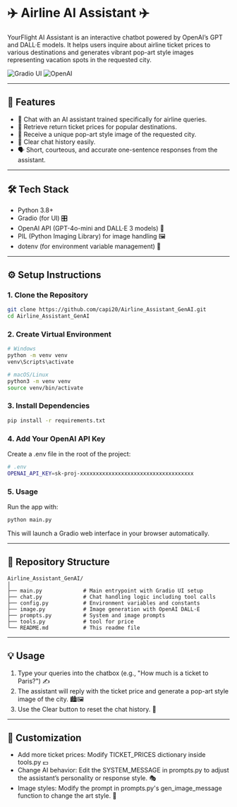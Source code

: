 # ✈️ Airline AI Assistant ✈️

YourFlight AI Assistant is an interactive chatbot powered by OpenAI’s GPT and DALL·E models. It helps users inquire about airline ticket prices to various destinations and generates vibrant pop-art style images representing vacation spots in the requested city.

![Gradio UI](https://img.shields.io/badge/Powered%20by-Gradio-%23FF6B00?style=flat&logo=gradio)
![OpenAI](https://img.shields.io/badge/API-OpenAI-%2300A67E)

---

## 🚀 Features

- 💬 Chat with an AI assistant trained specifically for airline queries.
- 💸 Retrieve return ticket prices for popular destinations.
- 🎨 Receive a unique pop-art style image of the requested city.
- 🧹 Clear chat history easily.
- 🗣️ Short, courteous, and accurate one-sentence responses from the assistant.

---

## 🛠️ Tech Stack

- Python 3.8+
- Gradio (for UI) 🎛️
- OpenAI API (GPT-4o-mini and DALL·E 3 models) 🤖
- PIL (Python Imaging Library) for image handling 🖼️
- dotenv (for environment variable management) 🌿

---

## ⚙️ Setup Instructions

### 1. Clone the Repository

```bash
git clone https://github.com/capi20/Airline_Assistant_GenAI.git
cd Airline_Assistant_GenAI
```

### 2. Create Virtual Environment

```bash
# Windows
python -m venv venv
venv\Scripts\activate

# macOS/Linux
python3 -m venv venv
source venv/bin/activate
```

### 3. Install Dependencies

```bash
pip install -r requirements.txt
```

### 4. Add Your OpenAI API Key

Create a .env file in the root of the project:

```bash
# .env
OPENAI_API_KEY=sk-proj-xxxxxxxxxxxxxxxxxxxxxxxxxxxxxxxxxxxx
```

### 5. Usage
Run the app with:

```bash
python main.py
```

This will launch a Gradio web interface in your browser automatically.

---

## 📂 Repository Structure

```
Airline_Assistant_GenAI/
│
├── main.py             # Main entrypoint with Gradio UI setup
├── chat.py             # Chat handling logic including tool calls
├── config.py           # Environment variables and constants
├── image.py            # Image generation with OpenAI DALL·E
├── prompts.py          # System and image prompts
├── tools.py            # tool for price
└── README.md           # This readme file
```

---

## 💡 Usage

1. Type your queries into the chatbox (e.g., "How much is a ticket to Paris?") ✍️
2. The assistant will reply with the ticket price and generate a pop-art style image of the city. 🏙️🖼️
3. Use the Clear button to reset the chat history. 🧹

---

## 🔧 Customization

- Add more ticket prices: Modify TICKET_PRICES dictionary inside tools.py 💵
- Change AI behavior: Edit the SYSTEM_MESSAGE in prompts.py to adjust the assistant’s personality or response style. 🎭
- Image styles: Modify the prompt in prompts.py's gen_image_message function to change the art style. 🎨


